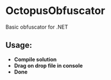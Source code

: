 OctopusObfuscator
=============================================
Basic obfuscator for .NET

Usage:
------
- **Compile solution**
- **Drag on drop file in console**
- **Done**
